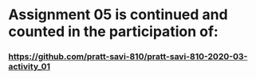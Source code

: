 # Assignment 05 is continued and counted in the participation of:
### https://github.com/pratt-savi-810/pratt-savi-810-2020-03-activity_01

